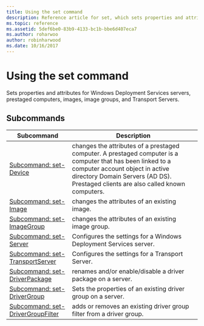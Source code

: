 ```yaml
---
title: Using the set command
description: Reference article for set, which sets properties and attributes for Windows Deployment Services servers, prestaged computers, images, image groups, and Transport Servers.
ms.topic: reference
ms.assetid: 5def6be0-83b9-4133-bc1b-bbe6d407eca7
ms.author: roharwoo
author: robinharwood
ms.date: 10/16/2017
---
```


# Using the set command



Sets properties and attributes for Windows Deployment Services servers, prestaged computers, images, image groups, and Transport Servers.

## Subcommands
|Subcommand|Description|
|-------|--------|
|[Subcommand: set-Device](./wdsutil-set-device.md)|changes the attributes of a prestaged computer. A prestaged computer is a computer that has been linked to a computer account object in active directory Domain Servers (AD DS). Prestaged clients are also called known computers.|
|[Subcommand: set-Image](./wdsutil-set-image.md)|changes the attributes of an existing image.|
|[Subcommand: set-ImageGroup](./wdsutil-set-imagegroup.md)|changes the attributes of an existing image group.|
|[Subcommand: set-Server](./wdsutil-set-server.md)|Configures the settings for a Windows Deployment Services server.|
|[Subcommand: set-TransportServer](./wdsutil-set-transportserver.md)|Configures the settings for a Transport Server.|
|[Subcommand: set-DriverPackage](./wdsutil-set-driverpackage.md)|renames and/or enable/disable a driver package on a server.|
|[Subcommand: set-DriverGroup](./wdsutil-set-drivergroup.md)|Sets the properties of an existing driver group on a server.|
|[Subcommand: set-DriverGroupFilter](./wdsutil-set-drivergroupfilter.md)|adds or removes an existing driver group filter from a driver group.|
